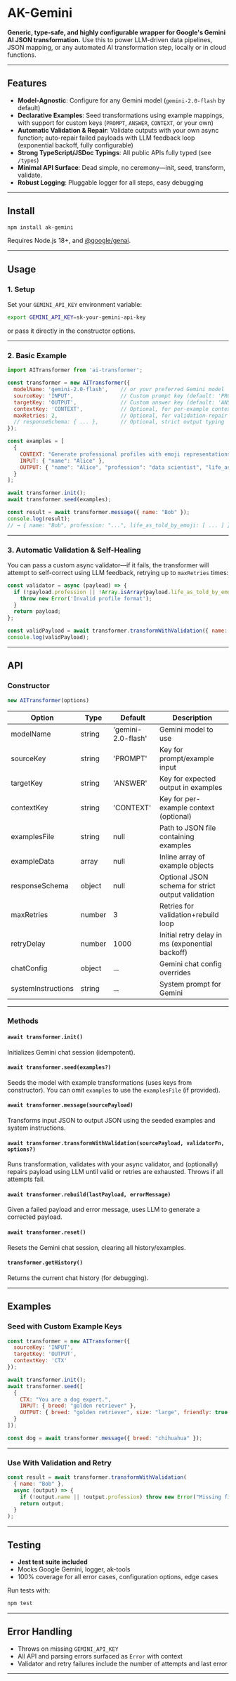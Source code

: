 # AK-Gemini

**Generic, type-safe, and highly configurable wrapper for Google's Gemini AI JSON transformation.**
Use this to power LLM-driven data pipelines, JSON mapping, or any automated AI transformation step, locally or in cloud functions.

---

## Features

* **Model-Agnostic**: Configure for any Gemini model (`gemini-2.0-flash` by default)
* **Declarative Examples**: Seed transformations using example mappings, with support for custom keys (`PROMPT`, `ANSWER`, `CONTEXT`, or your own)
* **Automatic Validation & Repair**: Validate outputs with your own async function; auto-repair failed payloads with LLM feedback loop (exponential backoff, fully configurable)
* **Strong TypeScript/JSDoc Typings**: All public APIs fully typed (see `/types`)
* **Minimal API Surface**: Dead simple, no ceremony—init, seed, transform, validate.
* **Robust Logging**: Pluggable logger for all steps, easy debugging

---

## Install

```sh
npm install ak-gemini
```

Requires Node.js 18+, and [@google/genai](https://www.npmjs.com/package/@google/genai).

---

## Usage

### 1. **Setup**

Set your `GEMINI_API_KEY` environment variable:

```sh
export GEMINI_API_KEY=sk-your-gemini-api-key
```

or pass it directly in the constructor options.

---

### 2. **Basic Example**

```js
import AITransformer from 'ai-transformer';

const transformer = new AITransformer({
  modelName: 'gemini-2.0-flash',    // or your preferred Gemini model
  sourceKey: 'INPUT',               // Custom prompt key (default: 'PROMPT')
  targetKey: 'OUTPUT',              // Custom answer key (default: 'ANSWER')
  contextKey: 'CONTEXT',            // Optional, for per-example context
  maxRetries: 2,                    // Optional, for validation-repair loops
  // responseSchema: { ... },       // Optional, strict output typing
});

const examples = [
  {
    CONTEXT: "Generate professional profiles with emoji representations",
    INPUT: { "name": "Alice" },
    OUTPUT: { "name": "Alice", "profession": "data scientist", "life_as_told_by_emoji": ["🔬", "💡", "📊", "🧠", "🌟"] }
  }
];

await transformer.init();
await transformer.seed(examples);

const result = await transformer.message({ name: "Bob" });
console.log(result);
// → { name: "Bob", profession: "...", life_as_told_by_emoji: [ ... ] }
```

---

### 3. **Automatic Validation & Self-Healing**

You can pass a custom async validator—if it fails, the transformer will attempt to self-correct using LLM feedback, retrying up to `maxRetries` times:

```js
const validator = async (payload) => {
  if (!payload.profession || !Array.isArray(payload.life_as_told_by_emoji)) {
    throw new Error('Invalid profile format');
  }
  return payload;
};

const validPayload = await transformer.transformWithValidation({ name: "Lynn" }, validator);
console.log(validPayload);
```

---

## API

### Constructor

```js
new AITransformer(options)
```

| Option             | Type   | Default            | Description                                       |
| ------------------ | ------ | ------------------ | ------------------------------------------------- |
| modelName          | string | 'gemini-2.0-flash' | Gemini model to use                               |
| sourceKey          | string | 'PROMPT'           | Key for prompt/example input                      |
| targetKey          | string | 'ANSWER'           | Key for expected output in examples               |
| contextKey         | string | 'CONTEXT'          | Key for per-example context (optional)            |
| examplesFile       | string | null               | Path to JSON file containing examples             |
| exampleData        | array  | null               | Inline array of example objects                   |
| responseSchema     | object | null               | Optional JSON schema for strict output validation |
| maxRetries         | number | 3                  | Retries for validation+rebuild loop               |
| retryDelay         | number | 1000               | Initial retry delay in ms (exponential backoff)   |
| chatConfig         | object | ...                | Gemini chat config overrides                      |
| systemInstructions | string | ...                | System prompt for Gemini                          |

---

### Methods

#### `await transformer.init()`

Initializes Gemini chat session (idempotent).

#### `await transformer.seed(examples?)`

Seeds the model with example transformations (uses keys from constructor).
You can omit `examples` to use the `examplesFile` (if provided).

#### `await transformer.message(sourcePayload)`

Transforms input JSON to output JSON using the seeded examples and system instructions.

#### `await transformer.transformWithValidation(sourcePayload, validatorFn, options?)`

Runs transformation, validates with your async validator, and (optionally) repairs payload using LLM until valid or retries are exhausted.
Throws if all attempts fail.

#### `await transformer.rebuild(lastPayload, errorMessage)`

Given a failed payload and error message, uses LLM to generate a corrected payload.

#### `await transformer.reset()`

Resets the Gemini chat session, clearing all history/examples.

#### `transformer.getHistory()`

Returns the current chat history (for debugging).

---

## Examples

### Seed with Custom Example Keys

```js
const transformer = new AITransformer({
  sourceKey: 'INPUT',
  targetKey: 'OUTPUT',
  contextKey: 'CTX'
});

await transformer.init();
await transformer.seed([
  {
    CTX: "You are a dog expert.",
    INPUT: { breed: "golden retriever" },
    OUTPUT: { breed: "golden retriever", size: "large", friendly: true }
  }
]);

const dog = await transformer.message({ breed: "chihuahua" });
```

---

### Use With Validation and Retry

```js
const result = await transformer.transformWithValidation(
  { name: "Bob" },
  async (output) => {
    if (!output.name || !output.profession) throw new Error("Missing fields");
    return output;
  }
);
```

---

## Testing

* **Jest test suite included**
* Mocks Google Gemini, logger, ak-tools
* 100% coverage for all error cases, configuration options, edge cases

Run tests with:

```sh
npm test
```

---

## Error Handling

* Throws on missing `GEMINI_API_KEY`
* All API and parsing errors surfaced as `Error` with context
* Validator and retry failures include the number of attempts and last error

---


